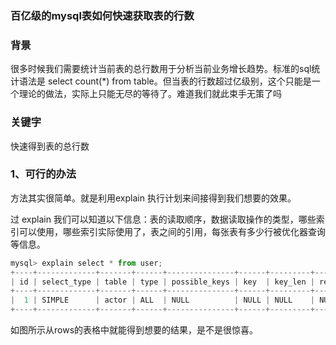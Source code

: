 ### 百亿级的mysql表如何快速获取表的行数

### 背景

很多时候我们需要统计当前表的总行数用于分析当前业务增长趋势。标准的sql统计语法是 select count(*) from table。但当表的行数超过亿级别，这个只能是一个理论的做法，实际上只能无尽的等待了。难道我们就此束手无策了吗



### 关键字

快速得到表的总行数





### 1、可行的办法

方法其实很简单。就是利用explain 执行计划来间接得到我们想要的效果。

过 explain 我们可以知道以下信息：表的读取顺序，数据读取操作的类型，哪些索引可以使用，哪些索引实际使用了，表之间的引用，每张表有多少行被优化器查询等信息。



```javascript
mysql> explain select * from user;
+----+-------------+-------+------+---------------+------+---------+------+------+-------+
| id | select_type | table | type | possible_keys | key  | key_len | ref  | rows | Extra |
+----+-------------+-------+------+---------------+------+---------+------+------+-------+
|  1 | SIMPLE      | actor | ALL  | NULL          | NULL | NULL    | NULL |    99999999 | NULL  |
+----+-------------+-------+------+---------------+------+---------+------+------+-------+
```

如图所示从rows的表格中就能得到想要的结果，是不是很惊喜。

